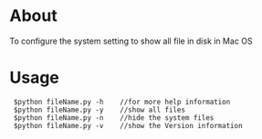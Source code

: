 About
==========================

To configure the system setting to show all file in disk in Mac OS

Usage
==============

     $python fileName.py -h    //for more help information
     $python fileName.py -y    //show all files
     $python fileName.py -n    //hide the system files
     $python fileName.py -v    //show the Version information

